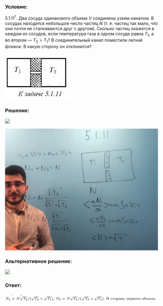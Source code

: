 ###  Условие: 

$5.1.11^*.$ Два сосуда одинакового объема $V$ соединены узким каналом. В сосудах находится небольшое число частиц $N$ (т. е. частиц так мало, что они почти не сталкиваются друг с другом). Сколько частиц окажется в каждом из сосудов, если температура газа в одном сосуде равна $T_1$, а во втором — $T_2 > T_1$? В соединительный канал поместили легкий флажок. В какую сторону он отклонится? 

![|215x153, 67%](../../img/5.1.11/statement.png) 

###  Решение: 

![](https://www.youtube.com/embed/JdymJLnw8cg) 

![|1358x1080, 67%](../../img/5.1.11/01.png) 

###  Альтернативное решение: 

![](https://www.youtube.com/embed/zNteFJrxXew) 

###  Ответ: 

### 

![|1127x50, 67%](../../img/5.1.11/ans.png) 
